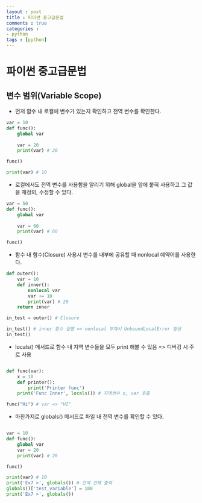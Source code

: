 ```yaml
---
layout : post
title : 파이썬 중고급문법
comments : true
categories : 
- python
tags : [python]
---
```

# 파이썬 중고급문법


## 변수 범위(Variable Scope)


- 먼저 함수 내 로컬에 변수가 있는지 확인하고 전역 변수를 확인한다.

```python
var = 10
def func():
    global var     
                 
    var = 20       
    print(var) # 20

func()    

print(var) # 10

```

- 로컬에서도 전역 변수를 사용함을 알리기 위해 global을 앞에 붙혀 사용하고 그 값을 재정의, 수정할 수 있다.

```python
var = 50
def func():
    global var     
                 
    var = 60       
    print(var) # 60

func()    

```

- 함수 내 함수(Closure) 사용시 변수를 내부에 공유할 때 nonlocal 예약어를 사용한다.

```python
def outer():
    var = 10
    def inner():
        nonlocal var    
        var += 10
        print(var) # 20
    return inner

in_test = outer() # Closure

in_test() # inner 함수 실행 => nonlocal 부재시 UnboundLocalError 발생
in_test()         

```

- locals() 메서드로 함수 내 지역 변수들을 모두 print 해볼 수 있음 => 디버깅 시 주로 사용

```python

def func(var): 
    x = 10 
    def printer():
        print('Printer func') 
    print('Func Inner', locals()) # 지역변수 x, var 호출

func("Hi") # var => "HI"

```

- 마찬가지로 globals() 메서드로 파일 내 전역 변수를 확인할 수 있다.

```python

var = 10
def func():
    global var     
    var = 20       
    print(var) # 20

func()    

print(var) # 10
print('Ex7 >', globals()) # 전역 전체 출력
globals()['test_variable'] = 100
print('Ex7 >', globals())

```